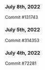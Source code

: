 ### July 8th, 2022

Commit #131743

### July 5th, 2022

Commit #314353


### July 4th, 2022

Commit #72281
